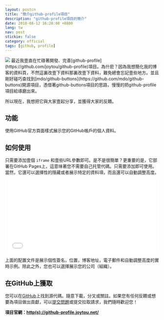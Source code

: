 ```yaml
---
layout: postcn
title: "簡介github-profile項目"
description: "github-profile項目的簡介"
date: 2018-08-12 16:28:08 +0800
lang: tw
nav: post
stickie: false
category: official
tags: [github, profile]
---
```

<img src="//joytou.net/assets/1534058755587.jpg" class="img-responsive">
最近我壹直在忙碌著開發、完善[github-profile](https://github.com/joytou/github-profile)項目。為什麽？因為我想簡化我的博客的資料頁，不然這裏改壹下資料那裏改壹下資料，難免總會忘記壹些地方。並且剛好碰巧查找到[mdo/github-buttons](https://github.com/mdo/github-buttons)開源項目，憑借著github-buttons項目的思路，慢慢的把github-profile項目給琢磨出來。

所以現在，我想把它與大家壹起分享，並獲得大家的反饋。


## 功能
使用GitHub官方頁面樣式展示您的GitHub帳戶的個人資料。


## 如何使用
只需要添加壹個 `iframe` 和壹些URL參數即可。是不是很簡單？更重要的是，它部署在GitHub Pages上，這意味著您不需要自己托管代碼。只需要添加即可使用。當然，它還可以選擇性的隱藏或者展示特定的資料項，而且還可以自動調整高度。

<iframe id="fr" src="//github-profile.joytou.net/gh-profile/?user=joytou&bio=true&locations=true&blog=true&email=true&company=false&iframeid=fr" allowtransparency="true" frameborder="0" scrolling="no" height="240" width="100%"></iframe>

上面的配置文件是展示個性簽名，位置，博客地址，電子郵件和自動調整高度的實時示例。除此之外，您也可以選擇展示您的公司（組織）。


## 在GitHub上獲取
您可以在[GitHub](https://github.com/joytou/github-profile)上找到源代碼。隨意下載，分叉或關註。如果您有任何反饋或想要為項目做出貢獻，可以[提交問題](https://github.com/joytou/github-profile/issues)或提交拉取請求，我們隨時歡迎您！

__項目官網：[http(s)://github-profile.joytou.net/](http://github-profile.joytou.net/)__